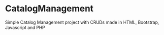 # CatalogManagement
Simple Catalog Management project with CRUDs made in HTML, Bootstrap, Javascript and PHP
